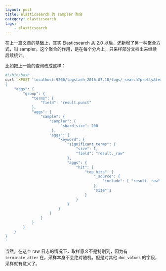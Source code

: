 ```yaml
---
layout: post
title: elasticsearch 的 sampler 聚合
category: elasticsearch
tags:
    - elasticsearch
---
```


在上一篇文章的基础上，其实 Elasticsearch 从 2.0 以后，还新增了另一种聚合方式，叫 sampler。这个聚合的作用，是在每个分片上，只采样部分文档出来继续后续统计。

比如把上一篇的查询改成这样：

```bash
#!/bin/bash
curl -XPOST 'localhost:9200/logstash-2016.07.18/logs/_search?pretty&terminate_after=10000&size=0' -d '
{
    "aggs": {
        "group": {
            "terms": {
                "field": "result.punct"
            },
            "aggs": {
                "sample": {
                    "sampler": {
                         "shard_size": 200
                     },
                    "aggs": {
                        "keyword": {
                            "significant_terms": {
                                "size": 1,
                                "field": "result._raw"
                            },
                            "aggs": {
                                "hit": {
                                    "top_hits": {
                                        "_source": {
                                            "include": [ "result._raw" ]
                                        },
                                        "size":1
                                    }
                                }
                            }
                        }
                    }
                }
            }
        }
    }
}
'
```

当然，在这个 raw 日志的情况下，取样意义不是特别到，因为有 `terminate_after` 在，采样本身不会绝对随机。但是对其他 `doc_values` 的字段，采样就有意义了。
